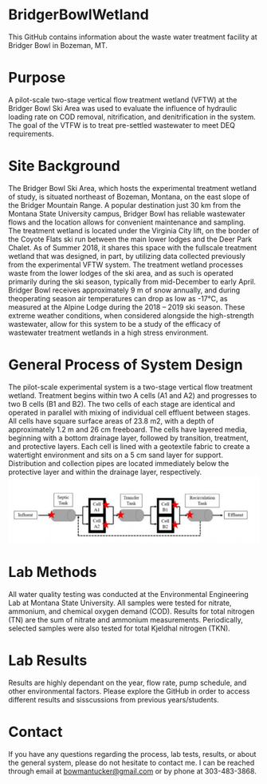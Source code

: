 # BridgerBowlWetland
This GitHub contains information about the waste water treatment facility at Bridger Bowl in Bozeman, MT.
# Purpose
A pilot-scale two-stage vertical flow treatment wetland (VFTW) at the Bridger Bowl Ski Area was used to evaluate the influence of hydraulic loading rate on COD removal, nitrification, and denitrification in the system.
The goal of the VTFW is to treat pre-settled wastewater to meet DEQ requirements.
# Site Background
The Bridger Bowl Ski Area, which hosts the experimental treatment wetland of study, is situated northeast of Bozeman, Montana, on the east slope of the Bridger Mountain Range. A popular destination just 30 km from the Montana State University campus, Bridger Bowl has reliable wastewater flows and the location allows for convenient maintenance and sampling. The treatment wetland is located under the Virginia City lift, on the border of the Coyote Flats ski run between the main lower lodges and the Deer Park Chalet. As of Summer 2018, it shares this space with the fullscale treatment wetland that was designed, in part, by utilizing data collected previously from the experimental VFTW system. The treatment wetland processes waste from the lower lodges of the ski area, and as such is operated primarily during the ski season, typically from mid-December to early April. Bridger Bowl receives approximately 9 m of snow annually, and during theoperating season air temperatures can drop as low as -17°C, as measured at the Alpine Lodge during the 2018 – 2019 ski season. These extreme weather conditions, when considered alongside the high-strength wastewater, allow for this system to be a study of the efficacy of wastewater treatment wetlands in a high stress environment.
# General Process of System Design
The pilot-scale experimental system is a two-stage vertical flow treatment wetland. Treatment begins within two A cells (A1 and A2) and progresses to two B cells (B1 and B2). The two cells of each stage are identical and operated in parallel with mixing of individual cell effluent between stages. All cells have square surface areas of 23.8 m2, with a depth of approximately 1.2 m and 26 cm freeboard. The cells have layered media, beginning with a bottom drainage layer, followed by transition, treatment, and protective layers. Each cell is lined with a geotextile fabric to create a watertight environment and sits on a 5 cm sand layer for support. Distribution and collection pipes are located immediately below the protective layer and within the drainage layer, respectively. 
![FlowDiagram](https://github.com/bowmants/BridgerBowlWetland/blob/master/Capture.PNG)
# Lab Methods
All water quality testing was conducted at the Environmental Engineering Lab at Montana State University. All samples were tested for nitrate, ammonium, and chemical oxygen demand (COD). Results for total nitrogen (TN) are the sum of nitrate and ammonium measurements. Periodically, selected samples were also tested for total Kjeldhal nitrogen (TKN).
# Lab Results
Results are highly dependant on the year, flow rate, pump schedule, and other environmental factors. Please explore the GitHub in order to access different results and sisscussions from previous years/students.
# Contact
If you have any questions regarding the process, lab tests, results, or about the general system, please do not hesitate to contact me. I can be reached through email at bowmantucker@gmail.com or by phone at 303-483-3868.
